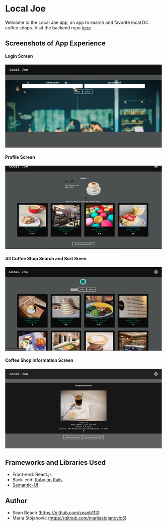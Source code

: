 # Local Joe
Welcome to the Local Joe app, an app to search and favorite local DC coffee shops. Visit the backend repo [here](https://github.com/seanb113/LocalJoe_backend)

## Screenshots of App Experience

#### Login Screen
![Login Screen](./public/img/clogin.png) 

#### Profile Screen
![Profile Screen](./public/img/cofprofile.png)

#### All Coffee Shop Search and Sort Sreen
![All Coffee Shop Search and Sort Sreen](./public/img/coflis.png) 

#### Coffee Shop Information Screen
![Coffee Shop Information Screen](./public/img/coffee-card.gif) 

## Frameworks and Libraries Used

- Front-end: React.js
- Back-end: [Ruby on Rails](https://github.com/rails/rails)
- [Semantic-UI](https://semantic-ui.com/)

## Author
- Sean Beach (https://github.com/seanb113)
- Maria Stojanovic (https://github.com/marijastojanovic5)
